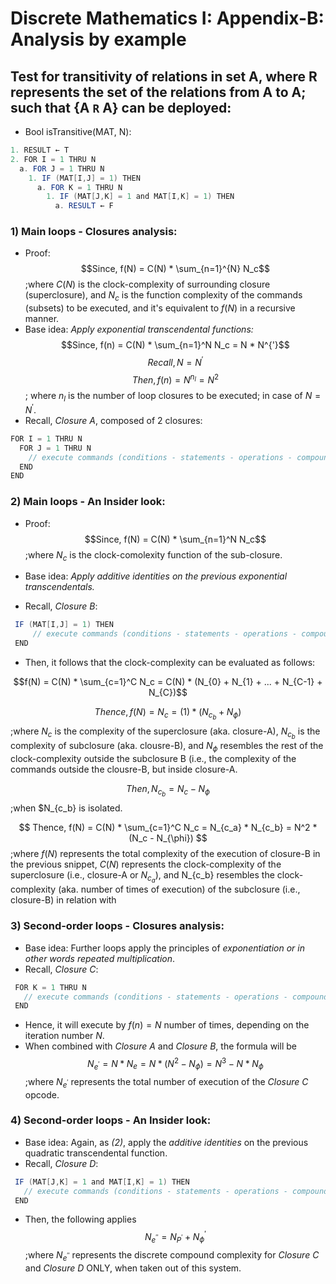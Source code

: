 # Discrete Mathematics I: Appendix-B: Analysis by example

## Test for transitivity of relations in set A, where R represents the set of the relations from A to A; such that {A `R` A} can be deployed: 

* Bool isTransitive(MAT, N):
 
```java 
1. RESULT ← T
2. FOR I = 1 THRU N
  a. FOR J = 1 THRU N
    1. IF (MAT[I,J] = 1) THEN
      a. FOR K = 1 THRU N
        1. IF (MAT[J,K] = 1 and MAT[I,K] = 1) THEN
          a. RESULT ← F
```
 ### 1) Main loops - Closures analysis:
 - Proof:
$$Since, f(N) = C(N) * \sum_{n=1}^{N} N_c$$ ;where $C(N)$ is the clock-complexity of surrounding closure (superclosure), and $N_c$ is the function complexity of the commands (subsets) to be executed, and it's equivalent to $f(N)$ in a recursive manner.
- Base idea: _Apply exponential transcendental functions:_
$$Since, f(n) = C(N) * \sum_{n=1}^N N_c = N * N^{'}$$
$$Recall, N = N^{'}$$
$$Then, f(n) = N^{n_l} = N^2$$; where ${n_l}$ is the number of loop closures to be executed; in case of $N = N^{'}$.
 - Recall, _Closure A_, composed of 2 closures:  
 ```java
 FOR I = 1 THRU N
   FOR J = 1 THRU N
     // execute commands (conditions - statements - operations - compound closures)
   END
 END
```
 
### 2) Main loops - An Insider look:
- Proof:
$$Since, f(N) = C(N) * \sum_{n=1}^N N_c$$ ;where $N_c$ is the clock-comolexity function of the sub-closure.

- Base idea: _Apply additive identities on the previous exponential transcendentals._
- Recall, _Closure B_:
```java
 IF (MAT[I,J] = 1) THEN
     // execute commands (conditions - statements - operations - compound closures)
 END
```
- Then, it follows that the clock-complexity can be evaluated as follows:
  
$$f(N) = C(N) * \sum_{c=1}^C N_c = C(N) * (N_{0} + N_{1} + ... + N_{C-1} + N_{C})$$

$$Thence, f(N) = N_c = (1) * (N_{c_b} + N_{\phi})$$ ;where $N_c$ is the complexity of the superclosure (aka. closure-A), $N_{c_b}$ is the complexity of subclosure (aka. clousre-B), and $N_{\phi}$ resembles the rest of the clock-complexity outside the subclosure B (i.e., the complexity of the commands outside the clousre-B, but inside closure-A.

$$ Then, N_{c_b} = N_c - N_{\phi} $$ ;when $N_{c_b} is isolated.

$$ Thence, f(N) = C(N) * \sum_{c=1}^C N_c = N_{c_a} * N_{c_b} = N^2 * (N_c - N_{\phi}) $$ ;where $f(N)$ represents the total complexity of the execution of closure-B in the previous snippet, $C(N)$ represents the clock-complexity of the superclosure (i.e., closure-A or $N_{c_a}$), and N_{c_b} resembles the clock-complexity (aka. number of times of execution) of the subclosure (i.e., closure-B) in relation with 
   
### 3) Second-order loops - Closures analysis:
- Base idea: Further loops apply the principles of _exponentiation or in other words repeated multiplication_.
- Recall, _Closure C_:
```java
 FOR K = 1 THRU N
   // execute commands (conditions - statements - operations - compound closures)
 END
```
- Hence, it will execute by $f(n)=N$ number of times, depending on the iteration number $N$.
- When combined with _Closure A_ and _Closure B_, the formula will be $$N_{e^{'}} = N * N_{e}=N * (N^2-N_{\phi}) = N^3 - N * N_{\phi}$$ ;where $N_{e^{'}}$ represents the total number of execution of the _Closure C_ opcode.

### 4) Second-order loops - An Insider look:
- Base idea: Again, as _(2)_, apply the _additive identities_ on the previous quadratic transcendental function.
- Recall, _Closure D_:
```java
 IF (MAT[J,K] = 1 and MAT[I,K] = 1) THEN
   // execute commands (conditions - statements - operations - compound closures)
 END
```
- Then, the following applies $$N_{e^{''}} = N_{P^{'}} + N_{\phi}^{'}$$ ;where $N_{e^{''}}$ represents the discrete compound complexity for _Closure C_ and _Closure D_ ONLY, when taken out of this system.
 
